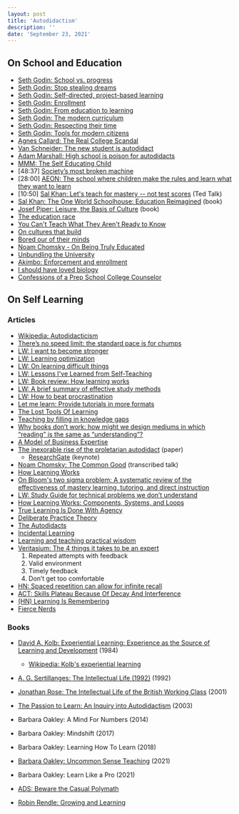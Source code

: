 ```yaml
---
layout: post
title: 'Autodidactism'
description: ''
date: 'September 23, 2021'
---
```


## On School and Education

- [Seth Godin: School vs. progress](https://seths.blog/2021/11/school-vs-progress/)
- [Seth Godin: Stop stealing dreams](https://seths.blog/2014/09/the-shameful-fraud-of-sorting-for-youth-meritocracy/)
- [Seth Godin: Self-directed, project-based learning](https://seths.blog/2020/09/self-directed-project-based-learning/)
- [Seth Godin: Enrollment](https://seths.blog/2021/04/enrollment/)
- [Seth Godin: From education to learning](https://seths.blog/2020/08/from-education-to-learning/)
- [Seth Godin: The modern curriculum](https://seths.blog/2021/09/the-modern-curriculum/)
- [Seth Godin: Respecting their time](https://seths.blog/2021/09/respecting-their-time/)
- [Seth Godin: Tools for modern citizens](https://seths.blog/2021/10/tools-for-modern-citizens/)
- [Agnes Callard: The Real College Scandal](https://thepointmag.com/examined-life/the-real-college-scandal/)
- [Van Schneider: The new student is autodidact](https://vanschneider.com/blog/the-new-school-is-youtube-the-new-student-is-auto-didact/)
- [Adam Marshall: High school is poison for autodidacts](https://medium.com/@adam.marshall/high-school-is-poison-for-autodidacts-ab236e91b05a)
- [MMM: The Self Educating Child](https://www.mrmoneymustache.com/2021/04/18/the-self-educating-child/)
- [48:37] [Society’s most broken machine](https://youtu.be/0Qi36WcylLs)
- [28:00] [AEON: The school where children make the rules and learn what they want to learn](https://aeon.co/videos/the-school-where-children-make-the-rules-and-learn-what-they-want-to-learn)
- [10:50] [Sal Khan: Let's teach for mastery -- not test scores](https://youtu.be/-MTRxRO5SRA) (Ted Talk)
- [Sal Khan: The One World Schoolhouse: Education Reimagined](https://www.amazon.com/One-World-Schoolhouse-Education-Reimagined/dp/1455508373?&linkCode=sl1&tag=nort0ff-20&linkId=6cb0d73c597ca5b82c2de92368ea9699&language=en_US&ref_=as_li_ss_tl) (book)
- [Josef Piper: Leisure, the Basis of Culture](https://www.brainpickings.org/2015/08/10/leisure-the-basis-of-culture-josef-pieper/) (book)
- [The education race](https://juliet.tech/education-race/)
- [You Can't Teach What They Aren't Ready to Know](https://commoncog.com/blog/you-cant-teach-what-they-arent-ready-to-know/)
- [On cultures that build](https://scholars-stage.org/on-cultures-that-build/)
- [Bored our of their minds](https://www.gse.harvard.edu/news/ed/17/01/bored-out-their-minds)
- [Noam Chomsky - On Being Truly Educated](https://youtu.be/eYHQcXVp4F4)
- [Unbundling the University](https://darkblueheaven.com/unbundling/)
- [Akimbo: Enforcement and enrollment](https://shows.acast.com/akimbo/episodes/enforcement-and-enrollment)
- [I should have loved biology](https://jsomers.net/i-should-have-loved-biology/)
- [Confessions of a Prep School College Counselor](https://www.theatlantic.com/magazine/archive/2001/09/confessions-of-a-prep-school-college-counselor/302281/)

## On Self Learning
### Articles
- [Wikipedia: Autodidacticism](https://en.wikipedia.org/wiki/Autodidacticism)
- [There’s no speed limit: the standard pace is for chumps](https://sive.rs/kimo)
- [LW: I want to become stronger](https://www.lesswrong.com/posts/DoLQN5ryZ9XkZjq5h/tsuyoku-naritai-i-want-to-become-stronger)
- [LW: Learning optimization](https://www.lesswrong.com/posts/v89ELF5rQwge7upzv/learning-optimization)
- [LW: On learning difficult things](https://www.lesswrong.com/posts/w5F4w8tNZc6LcBKRP/on-learning-difficult-things)
- [LW: Lessons I've Learned from Self-Teaching](https://www.lesswrong.com/posts/cumc876woKaZLmQs5/lessons-i-ve-learned-from-self-teaching)
- [LW: Book review: How learning works](https://www.lesswrong.com/posts/mAdMkFqWzbJRB544m/book-review-how-learning-works)
- [LW: A brief summary of effective study methods](https://www.lesswrong.com/posts/goRshyncBQ8899xr8/a-brief-summary-of-effective-study-methods)
- [LW: How to beat procrastination](https://www.lesswrong.com/posts/RWo4LwFzpHNQCTcYt/how-to-beat-procrastination)
- [Let me learn: Provide tutorials in more formats](https://tatianamac.com/posts/let-me-learn/)
- [The Lost Tools Of Learning](https://gbt.org/text/sayers.html)
- [Teaching by filling in knowledge gaps](https://jvns.ca/blog/2021/09/20/teaching-by-filling-in-knowledge-gaps/)
- [Why books don’t work: how might we design mediums in which “reading” is the same as “understanding”?](https://andymatuschak.org/books/)
- [A Model of Business Expertise](https://lukasmurdock.com/expertise/)
- [The inexorable rise of the proletarian autodidact](https://www.google.com/books/edition/Challenges_in_Global_Learning/2ua2DQAAQBAJ?hl=en&gbpv=1&dq=autodidact&pg=PA282&printsec=frontcover) (paper)
  - [ResearchGate](https://www.researchgate.net/publication/271431231_Keynote_Address_The_inexorable_rise_of_the_proletarian_autodidact) (keynote)
- [Noam Chomsky: The Common Good](https://chomsky.info/the-common-good/) (transcribed talk)
- [How Learning Works](https://romandesign.co/how-learning-works-components-systems-and-loops/)
- [On Bloom's two sigma problem: A systematic review of the effectiveness of mastery learning, tutoring, and direct instruction](https://nintil.com/bloom-sigma/)
- [LW: Study Guide for technical problems we don’t understand](https://www.lesswrong.com/posts/bjjbp5i5G8bekJuxv/study-guide)
- [How Learning Works: Components, Systems, and Loops](https://romandesign.co/how-learning-works-components-systems-and-loops/)
- [True Learning Is Done With Agency](https://moretothat.com/true-learning-is-done-with-agency/)
- [Deliberate Practice Theory](https://durmonski.com/self-improvement/deliberate-practice-theory/)
- [The Autodidacts](https://www.autodidacts.io/)
- [Incidental Learning](https://effectiviology.com/incidental-learning/)
- [Learning and teaching practical wisdom](https://drmaciver.substack.com/p/learning-and-teaching-practical-wisdom)
- [Veritasium: The 4 things it takes to be an expert](https://youtu.be/5eW6Eagr9XA)
    1. Repeated attempts with feedback
    2. Valid environment
    3. Timely feedback
    4. Don’t get too comfortable
- [HN: Spaced repetition can allow for infinite recall](https://news.ycombinator.com/item?id=32381206)
- [ACT: Skills Plateau Because Of Decay And Interference](https://astralcodexten.substack.com/p/skills-plateau-because-of-decay-and)
- [(HN) Learning Is Remembering](https://news.ycombinator.com/item?id=32982513)
- [Fierce Nerds](http://www.paulgraham.com/fn.html)

### Books
- [David A. Kolb: Experiential Learning: Experience as the Source of Learning and Development](https://www.amazon.com/Experiential-Learning-Experience-Source-Development-dp-0133892409/dp/0133892409/ref=dp_ob_title_bk) (1984)
  - [Wikipedia: Kolb's experiential learning](https://en.wikipedia.org/wiki/Kolb%27s_experiential_learning)
- [A. G. Sertillanges: The Intellectual Life (1992)](https://www.amazon.com/Intellectual-Life-Spirit-Conditions-Methods/dp/0813206464) (1992)
- [Jonathan Rose: The Intellectual Life of the British Working Class](https://yalebooks.yale.edu/book/9780300257847/intellectual-life-british-working-classes) (2001)
- [The Passion to Learn: An Inquiry into Autodidactism](https://www.taylorfrancis.com/books/edit/10.4324/9780203329108/passion-learn-joan-solomon) (2003)

- Barbara Oakley: A Mind For Numbers (2014)
- Barbara Oakley: Mindshift (2017)
- Barbara Oakley: Learning How To Learn (2018)
- [Barbara Oakley: Uncommon Sense Teaching](https://www.amazon.com/Uncommon-Sense-Teaching-Practical-Insights/dp/0593329732) (2021)
- Barbara Oakley: Learn Like a Pro (2021)

- [ADS: Beware the Casual Polymath](https://applieddivinitystudies.com/2020/09/28/polymath/)
- [Robin Rendle: Growing and Learning](https://www.robinrendle.com/notes/growing-and-learning/)
